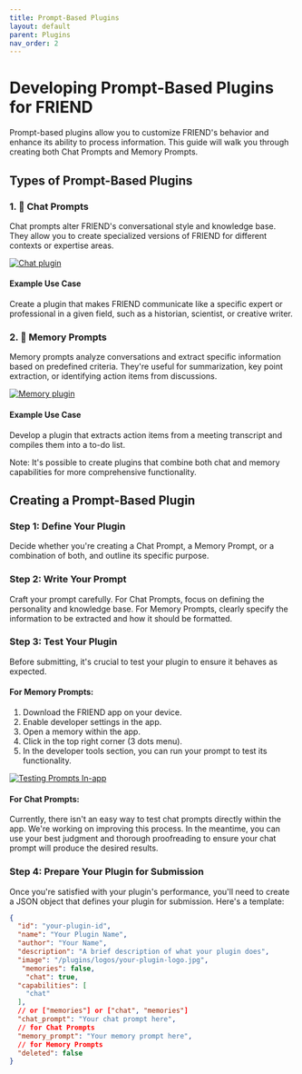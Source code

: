 ```yaml
---
title: Prompt-Based Plugins
layout: default
parent: Plugins
nav_order: 2
---
```


# Developing Prompt-Based Plugins for FRIEND

Prompt-based plugins allow you to customize FRIEND's behavior and enhance its ability to process information. This guide
will walk you through creating both Chat Prompts and Memory Prompts.

## Types of Prompt-Based Plugins

### 1. 💬 Chat Prompts

Chat prompts alter FRIEND's conversational style and knowledge base. They allow you to create specialized versions of
FRIEND for different contexts or expertise areas.

[![Chat plugin](https://img.youtube.com/vi/k1XhccNDT94/0.jpg)](https://youtube.com/shorts/k1XhccNDT94)

#### Example Use Case

Create a plugin that makes FRIEND communicate like a specific expert or professional in a given field, such as a
historian, scientist, or creative writer.

### 2. 🧠 Memory Prompts

Memory prompts analyze conversations and extract specific information based on predefined criteria. They're useful for
summarization, key point extraction, or identifying action items from discussions.

[![Memory plugin](https://img.youtube.com/vi/Y3ehX_ueQmE/0.jpg)](https://youtube.com/shorts/Y3ehX_ueQmE)

#### Example Use Case

Develop a plugin that extracts action items from a meeting transcript and compiles them into a to-do list.

Note: It's possible to create plugins that combine both chat and memory capabilities for more comprehensive
functionality.

## Creating a Prompt-Based Plugin

### Step 1: Define Your Plugin

Decide whether you're creating a Chat Prompt, a Memory Prompt, or a combination of both, and outline its specific
purpose.

### Step 2: Write Your Prompt

Craft your prompt carefully. For Chat Prompts, focus on defining the personality and knowledge base. For Memory Prompts,
clearly specify the information to be extracted and how it should be formatted.

### Step 3: Test Your Plugin

Before submitting, it's crucial to test your plugin to ensure it behaves as expected.

#### For Memory Prompts:

1. Download the FRIEND app on your device.
2. Enable developer settings in the app.
3. Open a memory within the app.
4. Click in the top right corner (3 dots menu).
5. In the developer tools section, you can run your prompt to test its functionality.

[![Testing Prompts In-app](https://img.youtube.com/vi/MODjSoTMAh0/0.jpg)](https://youtube.com/shorts/MODjSoTMAh0)

#### For Chat Prompts:

Currently, there isn't an easy way to test chat prompts directly within the app. We're working on improving this
process. In the meantime, you can use your best judgment and thorough proofreading to ensure your chat prompt will
produce the desired results.

### Step 4: Prepare Your Plugin for Submission

Once you're satisfied with your plugin's performance, you'll need to create a JSON object that defines your plugin for
submission. Here's a template:

```json
{
  "id": "your-plugin-id",
  "name": "Your Plugin Name",
  "author": "Your Name",
  "description": "A brief description of what your plugin does",
  "image": "/plugins/logos/your-plugin-logo.jpg",
   "memories": false,
    "chat": true,
  "capabilities": [
    "chat"
  ],
  // or ["memories"] or ["chat", "memories"]
  "chat_prompt": "Your chat prompt here",
  // for Chat Prompts
  "memory_prompt": "Your memory prompt here",
  // for Memory Prompts
  "deleted": false
}
```
